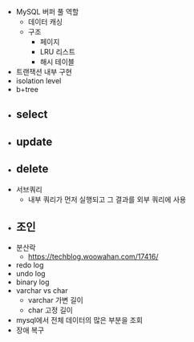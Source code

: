 - MySQL 버퍼 풀 역할
    - 데이터 캐싱
    - 구조
        - 페이지
        - LRU 리스트
        - 해시 테이블
- 트랜잭션 내부 구현
- isolation level
- b+tree
- select
    - 
- update
    - 
- delete
    - 
- 서브쿼리
    - 내부 쿼리가 먼저 실행되고 그 결과를 외부 쿼리에 사용
- 조인
    - 
- 분산락
    - https://techblog.woowahan.com/17416/
- redo log
- undo log
- binary log
- varchar vs char
    - varchar 가변 길이
    - char 고정 길이
- mysql에서 전체 데이터의 많은 부분을 조회 
- 장애 복구
